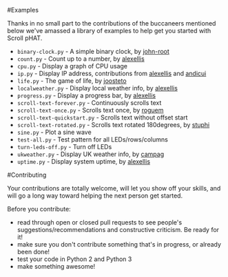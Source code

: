 #Examples

Thanks in no small part to the contributions of the buccaneers mentioned below we've amassed a library of examples to help  get you started with Scroll pHAT.

* `binary-clock.py` - A simple binary clock, by [john-root](https://github.com/john-root)
* `count.py` - Count up to a number, by [alexellis](https://github.com/alexellis)
* `cpu.py` - Display a graph of CPU usage
* `ip.py` - Display IP address, contributions from [alexellis](https://github.com/alexellis) and [andicui](https://github.com/andicui)
* `life.py` - The game of life, by [joosteto](https://github.com/joosteto)
* `localweather.py` - Display local weather info, by [alexellis](https://github.com/alexellis)
* `progress.py` - Display a progress bar, by [alexellis](https://github.com/alexellis)
* `scroll-text-forever.py` - Continuously scrolls text
* `scroll-text-once.py` - Scrolls text once, by [roguem](https://github.com/roguem)
* `scroll-text-quickstart.py` - Scrolls text without offset start
* `scroll-text-rotated.py` - Scrolls text rotated 180degrees, by [stuphi](https://github.com/stuphi)
* `sine.py` - Plot a sine wave
* `test-all.py` - Test pattern for all LEDs/rows/columns
* `turn-leds-off.py` - Turn off LEDs
* `ukweather.py` - Display UK weather info, by [campag](https://github.com/campag)
* `uptime.py` - Display system uptime, by [alexellis](https://github.com/alexellis)

#Contributing

Your contributions are totally welcome, will let you show off your skills, and will go a long way toward helping the next person get started.

Before you contribute:

* read through open or closed pull requests to see people's suggestions/recommendations and constructive criticism. Be ready for it!
* make sure you don't contribute something that's in progress, or already been done!
* test your code in Python 2 and Python 3
* make something awesome!
